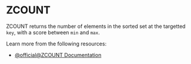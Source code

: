 # ZCOUNT

ZCOUNT returns the number of elements in the sorted set at the targetted `key`, with a score between `min` and `max`.

Learn more from the following resources:

- [@official@ZCOUNT Documentation](https://redis.io/docs/latest/commands/zcount/)